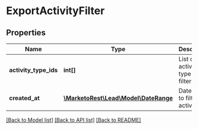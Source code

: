 # ExportActivityFilter

## Properties
Name | Type | Description | Notes
------------ | ------------- | ------------- | -------------
**activity_type_ids** | **int[]** | List of activity type ids to filter on | [optional] 
**created_at** | [**\MarketoRest\Lead\Model\DateRange**](DateRange.md) | Date range to filter new activities on | 

[[Back to Model list]](../README.md#documentation-for-models) [[Back to API list]](../README.md#documentation-for-api-endpoints) [[Back to README]](../README.md)


